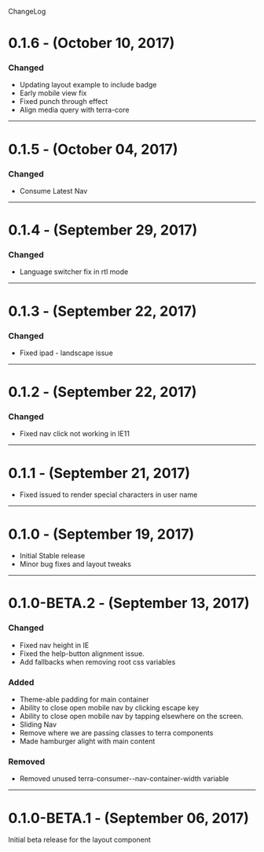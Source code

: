 ChangeLog

# 0.1.6 - (October 10, 2017)

### Changed
- Updating layout example to include badge
- Early mobile view fix
- Fixed punch through effect
- Align media query with terra-core

-----------------

# 0.1.5 - (October 04, 2017)

### Changed
- Consume Latest Nav

-----------------

# 0.1.4 - (September 29, 2017)

### Changed
- Language switcher fix in rtl mode

-----------------

# 0.1.3 - (September 22, 2017)

### Changed
- Fixed ipad - landscape issue

-----------------

# 0.1.2 - (September 22, 2017)

### Changed
- Fixed nav click not working in IE11

-----------------


# 0.1.1 - (September 21, 2017)
- Fixed issued to render special characters in user name

-----------------

# 0.1.0 - (September 19, 2017)
- Initial Stable release
- Minor bug fixes and layout tweaks

-----------------

# 0.1.0-BETA.2 - (September 13, 2017)

### Changed
- Fixed nav height in IE
- Fixed the help-button alignment issue.
- Add fallbacks when removing root css variables

### Added
- Theme-able padding for main container
- Ability to close open mobile nav by clicking escape key
- Ability to close open mobile nav by tapping elsewhere on the screen.
- Sliding Nav
- Remove where we are passing classes to terra components
- Made hamburger alight with main content

### Removed
- Removed unused terra-consumer--nav-container-width variable

-----------------


# 0.1.0-BETA.1 - (September 06, 2017)

Initial beta release for the layout component
